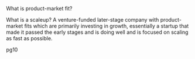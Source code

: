What is product-market fit?

What is a scaleup? 
A venture-funded later-stage company with product-market fits which are primarily investing in growth, essentially a startup that made it passed the early stages and is doing well and is focused on scaling as fast as possible.

pg10